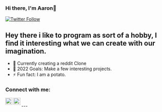 ### Hi there, I'm Aaron👋

[![Twitter Follow](https://img.shields.io/twitter/follow/Blinker11696?color=1DA1F2&logo=twitter&style=for-the-badge)](https://twitter.com/Blinker11696)

## Hey there i like to program as sort of a hobby, I find it interesting what we can create with our imagination. 

- 🌱 Currently creating a reddit Clone
- 🥅 2022 Goals: Make a few interesting projects.
- ⚡ Fun fact: I am a potato.

### Connect with me:

[<img align="left" alt="Aaron560 | Twitter" width="22px" src="https://cdn.jsdelivr.net/npm/simple-icons@v3/icons/twitter.svg" />][twitter]
[<img align="left" alt="Aaron560 | LinkedIn" width="22px" src="https://cdn.jsdelivr.net/npm/simple-icons@v3/icons/linkedin.svg" />][linkedin]

<br />
---

<br />
<br />

[twitter]: https://twitter.com/Blinker11696
[linkedin]: https://www.linkedin.com/in/aaron-ashcraft-2ba6831a1/

<!---
Aaron560/Aaron560 is a ✨ special ✨ repository because its `README.md` (this file) appears on your GitHub profile.
You can click the Preview link to take a look at your changes.
--->

